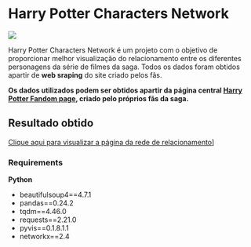 # Harry Potter Characters Network

![](https://www.criarfacebook.com/capas/covers-images/download/harry-potter-minimalista_facebook_cover.jpg)

Harry Potter Characters Network é um projeto com o objetivo de proporcionar melhor visualização do relacionamento entre os diferentes personagens da série de filmes da saga. Todos os dados foram obtidos apartir de **web sraping** do site criado pelos fãs. 

**Os dados utilizados podem ser obtidos apartir da página central [Harry Potter Fandom page](https://harrypotter.fandom.com/), criado pelo próprios fãs da saga.**

## Resultado obtido
[Clique aqui para visualizar a página da rede de relacionamento](https://viniciushenr.github.io/harry_potter_characters_network/)]

### Requirements
**Python**

* beautifulsoup4==4.7.1
* pandas==0.24.2
* tqdm==4.46.0
* requests==2.21.0
* pyvis==0.1.8.1.1
* networkx==2.4
